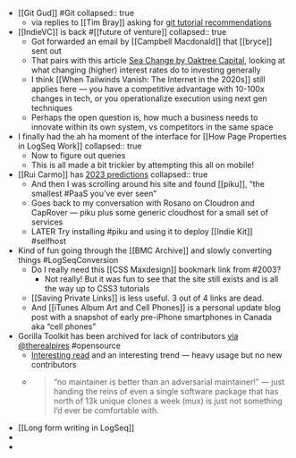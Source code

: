 - [[Git Gud]] #Git
  collapsed:: true
	- via replies to [[Tim Bray]] asking for [git tutorial recommendations](https://hachyderm.io/@timbray/109586525343526083)
- [[IndieVC]] is back #[[future of venture]]
  collapsed:: true
	- Got forwarded an email by [[Campbell Macdonald]] that [[bryce]] sent out
	- That pairs with this article [Sea Change by Oaktree Capital](https://www.oaktreecapital.com/insights/memo/sea-change), looking at what changing (higher) interest rates do to investing generally
	- I think [[When Tailwinds Vanish: The Internet in the 2020s]] still applies here — you have a competitive advantage with 10-100x changes in tech, or you operationalize execution using next gen techniques
	- Perhaps the open question is, how much a business needs to innovate within its own system, vs competitors in the same space
- I finally had the ah ha moment of the interface for [[How Page Properties in LogSeq Work]]
  collapsed:: true
	- Now to figure out queries
	- This is all made a bit trickier by attempting this all on mobile!
- [[Rui Carmo]] has [2023 predictions](https://taoofmac.com/space/blog/2022/12/27/1800)
  collapsed:: true
	- And then I was scrolling around his site and found [[piku]], “the smallest #PaaS you’ve ever seen”
	- Goes back to my conversation with Rosano on Cloudron and CapRover — piku plus some generic cloudhost for a small set of services
	- LATER Try installing #piku and using it to deploy [[Indie Kit]] #selfhost
- Kind of fun going through the [[BMC Archive]] and slowly converting things #LogSeqConversion
	- Do I really need this [[CSS Maxdesign]] bookmark link from #2003?
		- Not really! But it was fun to see that the site still exists and is all the way up to CSS3 tutorials
	- [[Saving Private Links]] is less useful. 3 out of 4 links are dead.
	- And [[iTunes Album Art and Cell Phones]] is a personal update blog post with a snapshot of early pre-iPhone smartphones in Canada aka “cell phones”
- Gorilla Toolkit has been archived for lack of contributors [via @therealpires](https://twitter.com/therealpires/status/1607708120406528001) #opensource
	- [Interesting read](https://github.com/gorilla#gorilla-toolkit) and an interesting trend — heavy usage but no new contributors
	- > “no maintainer is better than an adversarial maintainer!” — just handing the reins of even a single software package that has north of 13k unique clones a week (mux) is just not something I’d ever be comfortable with.
- [[Long form writing in LogSeq]]
-
-